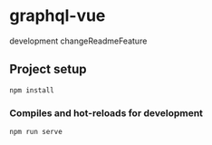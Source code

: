 # graphql-vue

development changeReadmeFeature

## Project setup

```
npm install
```

### Compiles and hot-reloads for development

```
npm run serve
```
